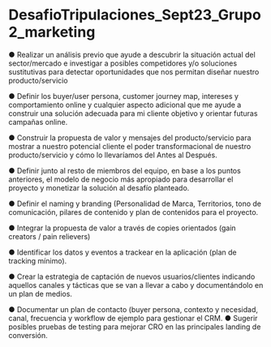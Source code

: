 # DesafioTripulaciones_Sept23_Grupo2_marketing

● Realizar un análisis previo que ayude a descubrir la situación actual del sector/mercado e investigar a posibles competidores 
y/o soluciones sustitutivas para detectar oportunidades que nos permitan diseñar nuestro producto/servicio

● Definir los buyer/user persona, customer journey map, intereses y comportamiento online y cualquier aspecto adicional que me 
ayude a construir una solución adecuada para mi cliente objetivo y orientar futuras campañas online.

● Construir la propuesta de valor y mensajes del producto/servicio para mostrar a nuestro potencial cliente el poder 
transformacional de nuestro producto/servicio y cómo lo llevaríamos del Antes al Después.

● Definir junto al resto de miembros del equipo, en base a los puntos anteriores, el modelo de negocio más apropiado para 
desarrollar el proyecto y monetizar la solución al desafío planteado.

● Definir el naming y branding (Personalidad de Marca, Territorios, tono de comunicación, pilares de contenido y plan de 
contenidos para el proyecto.

● Integrar la propuesta de valor a través de copies orientados (gain creators / pain relievers) 

● Identificar los datos y eventos a trackear en la aplicación (plan de tracking mínimo).

● Crear la estrategia de captación de nuevos usuarios/clientes indicando aquellos canales y tácticas que se van a llevar a cabo y 
documentándolo en un plan de medios.

● Documentar un plan de contacto (buyer persona, contexto y necesidad, canal, frecuencia y workflow de ejemplo para 
gestionar el CRM.
● Sugerir posibles pruebas de testing para mejorar CRO en las principales landing de conversión.
